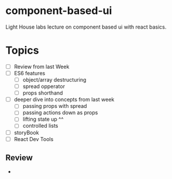 # component-based-ui
Light House labs lecture on component based ui with react basics.


# Topics
- [ ] Review from last Week
- [ ] ES6 features
  - [ ] object/array destructuring
  -  [ ] spread opperator
  -  [ ] props shorthand
-  [ ] deeper dive into concepts from last week
  - [ ] passing props with spread
  - [ ] passing actions down as props
  - [ ] lifting state up ^^
  - [ ] controlled lists
- [ ] storyBook
- [ ] React Dev Tools

## Review
-